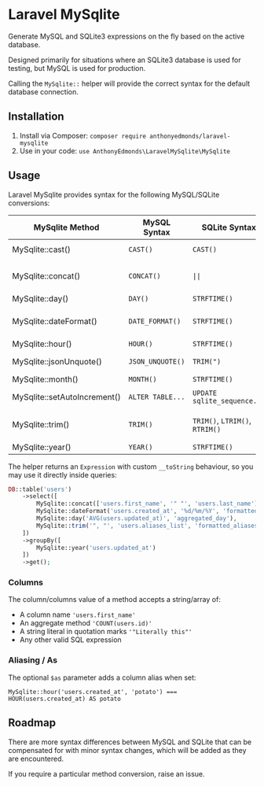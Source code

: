 # Laravel MySqlite

Generate MySQL and SQLite3 expressions on the fly based on the active database.

Designed primarily for situations where an SQLite3 database is used for testing, but MySQL is used for production.

Calling the `MySqlite::`  helper will provide the correct syntax for the default database connection.

## Installation

1. Install via Composer: `composer require anthonyedmonds/laravel-mysqlite`
2. Use in your code: `use AnthonyEdmonds\LaravelMySqlite\MySqlite`

## Usage

Laravel MySqlite provides syntax for the following MySQL/SQLite conversions:

| MySqlite Method              | MySQL Syntax     | SQLite Syntax                  | Notes                                                           |
|------------------------------| ---------------- |--------------------------------|-----------------------------------------------------------------|
| MySqlite::cast()             | `CAST()`         | `CAST()`                       | Must be a value from `MySqlite::CASTS_MYSQL`                    |
| MySqlite::concat()           | `CONCAT()`       | `\|\|`                         | Pass literal strings with quotation marks, such as `'"String"'` |
| MySqlite::day()              | `DAY()`          | `STRFTIME()`                   |                                                                 |
| MySqlite::dateFormat()       | `DATE_FORMAT()`  | `STRFTIME()`                   | Use date formats supported by both MySQL and SQLite             |
| MySqlite::hour()             | `HOUR()`         | `STRFTIME()`                   |                                                                 |
| MySqlite::jsonUnquote()      | `JSON_UNQUOTE()` | `TRIM(")`                      | Performs a trim on qutoation marks                              |
| MySqlite::month()            | `MONTH()`        | `STRFTIME()`                   |                                                                 |
| MySqlite::setAutoIncrement() | `ALTER TABLE...` | `UPDATE sqlite_sequence...`    | Used as a standalone statement                                  |
| MySqlite::trim()             | `TRIM()`         | `TRIM()`, `LTRIM()`, `RTRIM()` | Pass literal strings with quotation marks, such as `'"String"'` |
| MySqlite::year()             | `YEAR()`         | `STRFTIME()`                   |                                                                 |

The helper returns an `Expression` with custom `__toString` behaviour, so you may use it directly inside queries:

```php
DB::table('users')
    ->select([
        MySqlite::concat(['users.first_name', '" "', 'users.last_name'], 'name'),
        MySqlite::dateFormat('users.created_at', '%d/%m/%Y', 'formatted_date'),
        MySqlite::day('AVG(users.updated_at)', 'aggregated_day'),
        MySqlite::trim('", "', 'users.aliases_list', 'formatted_aliases', MySqlite::TRIM_TRAILING),
    ])
    ->groupBy([
        MySqlite::year('users.updated_at')
    ])
    ->get();
```

### Columns
The column/columns value of a method accepts a string/array of:

* A column name `'users.first_name'`
* An aggregate method `'COUNT(users.id)'`
* A string literal in quotation marks `'"Literally this"'`
* Any other valid SQL expression

### Aliasing / As

The optional `$as` parameter adds a column alias when set:

`MySqlite::hour('users.created_at', 'potato') === HOUR(users.created_at) AS potato`

## Roadmap

There are more syntax differences between MySQL and SQLite that can be compensated for with minor syntax changes, which will be added as they are encountered.

If you require a particular method conversion, raise an issue.
